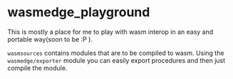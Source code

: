 # wasmedge_playground

This is mostly a place for me to play with wasm interop in an easy and portable way(soon to be :P ).

`wasmsources` contains modules that are to be  compiled to wasm.
Using the `wasmedge/exporter` module you can easily export procedures and then just compile the module.
